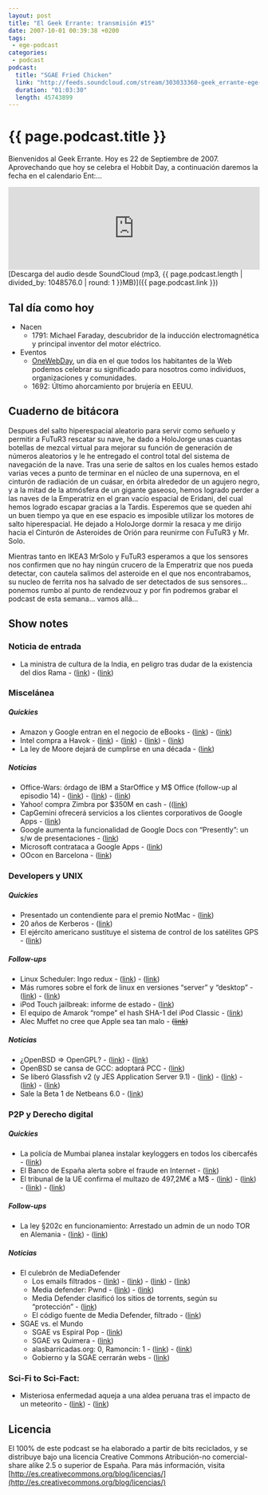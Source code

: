 ```yaml
---
layout: post
title: "El Geek Errante: transmisión #15"
date: 2007-10-01 00:39:38 +0200
tags:
 - ege-podcast
categories:
 - podcast
podcast:
  title: "SGAE Fried Chicken"
  link: "http://feeds.soundcloud.com/stream/303033360-geek_errante-ege-podcast-ep15.mp3"
  duration: "01:03:30"
  length: 45743899
---
```


# {{ page.podcast.title }}
Bienvenidos al Geek Errante. Hoy es 22 de Septiembre de 2007. Aprovechando que hoy se celebra el Hobbit Day, a continuación daremos la fecha en el calendario Ent:…

<iframe width="100%" height="166" scrolling="no" frameborder="no" src="https://w.soundcloud.com/player/?url=https%3A//api.soundcloud.com/tracks/303033360&amp;color=ff5500&amp;auto_play=false&amp;hide_related=false&amp;show_comments=true&amp;show_user=true&amp;show_reposts=false"></iframe>
[Descarga del audio desde SoundCloud (mp3, {{ page.podcast.length | divided_by: 1048576.0 | round: 1 }}MB)]({{ page.podcast.link }})

## Tal día como hoy
- Nacen
    - 1791: Michael Faraday, descubridor de la inducción electromagnética y principal inventor del motor eléctrico.
- Eventos
    - [OneWebDay](http://onewebday.org/), un día en el que todos los habitantes de la Web podemos celebrar su significado para nosotros como individuos, organizaciones y comunidades.
    - 1692: Último ahorcamiento por brujería en EEUU.

## Cuaderno de bitácora
Despues del salto hiperespacial aleatorio para servir como señuelo y permitir a FuTuR3 rescatar su nave, he dado a HoloJorge unas cuantas botellas de mezcal virtual para mejorar su función de generación de números aleatorios y le he entregado el control total del sistema de navegación de la nave. Tras una serie de saltos en los cuales hemos estado varias veces a punto de terminar en el núcleo de una supernova, en el cinturón de radiación de un cuásar, en órbita alrededor de un agujero negro, y a la mitad de la atmósfera de un gigante gaseoso, hemos logrado perder a las naves de la Emperatriz en el gran vacío espacial de Eridani, del cual hemos logrado escapar gracias a la Tardis. Esperemos que se queden ahí un buen tiempo ya que en ese espacio es imposible utilizar los motores de salto hiperespacial. He dejado a HoloJorge dormir la resaca y me dirijo hacia el Cinturón de Asteroides de Orión para reunirme con FuTuR3 y Mr. Solo.

Mientras tanto en IKEA3 MrSolo y FuTuR3 esperamos a que los sensores nos confirmen que no hay ningún crucero de la Emperatriz que nos pueda detectar, con cautela salimos del asteroide en el que nos encontrabamos, su nucleo de ferrita nos ha salvado de ser detectados de sus sensores… ponemos rumbo al punto de rendezvouz y por fin podremos grabar el podcast de esta semana… vamos allá…

## Show notes

### Noticia de entrada
- La ministra de cultura de la India, en peligro tras dudar de la existencia del dios Rama - ([link](http://news.bbc.co.uk/2/hi/south_asia/6994415.stm)) - ([link](http://www.dvorak.org/blog/2007/09/16/canal-project-halted-by-hindu-god-and-his-army-of-monkeys/))

### Miscelánea

##### Quickies
- Amazon y Google entran en el negocio de eBooks - ([link](http://web.archive.org/web/20071011225414/http://www.todo-linux.com/modules.php?name=News&file=article&sid=6825)) - ([link](http://web.archive.org/web/20071016214426/http://theinquirer.es/2007/09/08/amazon_y_google_entran_en_el_negocio_de_ebooks.html))
- Intel compra a Havok - ([link](http://web.archive.org/web/20071009045511/http://www.intel.com/pressroom/archive/releases/20070914corp.htm?iid=pr1_releasepri_20070914r)) - ([link](https://www.enriquedans.com/2007/09/intel-toma-posiciones-para-un-futuro-en-metaverso.html)) - ([link](https://techcrunch.com/2007/09/16/intel-to-acquire-havok/)) - ([link](http://www.metaversed.com/virtual-world/intel-snaps-havok/))
- La ley de Moore dejará de cumplirse en una década - ([link](http://web.archive.org/web/20071111114631/http://www.techtear.com/2007/09/19/la-ley-de-moore-podria-no-cumplirse-dentro-de-10-o-15-anos-segun-su-creador/))

##### Noticias
- Office-Wars: órdago de IBM a StarOffice y M$ Office (follow-up al episodio 14) - ([link](https://slashdot.org/story/07/09/18/1155252/ibm-challenges-microsoft-with-free-office-suite)) - ([link](https://www.reddit.com/r/programming/comments/2r2dy/joel_spolsky_on_the_death_of_gmail/)) - ([link](https://www.reddit.com/r/programming/comments/2r73o/this_aint_the_80s_google_aint_lotus/))
- Yahoo! compra Zimbra por $350M en cash - (([link](https://techcrunch.com/2007/09/17/breaking-yahoo-acquires-zimbra-for-350-million))
- CapGemini ofrecerá servicios a los clientes corporativos de Google Apps - ([link](http://web.archive.org/web/20071002193430/http://news.yahoo.com/s/pcworld/20070910/tc_pcworld/137002))
- Google aumenta la funcionalidad de Google Docs con “Presently”: un s/w de presentaciones - ([link](https://googleblog.blogspot.com.es/2007/09/our-feature-presentation.html))
- Microsoft contrataca a Google Apps - ([link](http://web.archive.org/web/20071016190039/http://informationweek.com/news/showArticle.jhtml?articleID=201805282&cid=nl_IWK_daily))
- OOcon en Barcelona - ([link](http://www.openoffice.org/marketing/ooocon2007/))

### Developers y UNIX

##### Quickies
- Presentado un contendiente para el premio NotMac - ([link](http://web.archive.org/web/20071011220348/http://notmacchallenge.com/phpBB2/viewtopic.php?t=457))
- 20 años de Kerberos - ([link](https://it.slashdot.org/story/07/09/17/2050215/mit-launching-kerberos-consortium))
- El ejército americano sustituye el sistema de control de los satélites GPS - ([link](https://science.slashdot.org/story/07/09/18/1817202/gps-transitions-to-new-control-system))

##### Follow-ups
- Linux Scheduler: Ingo redux - ([link](https://linux.slashdot.org/story/07/09/14/156234/debating-the-linux-process-scheduler)) - ([link](http://web.archive.org/web/20071013201232/http://kerneltrap.org/mailarchive/linux-kernel/2007/9/12/258754))
- Más rumores sobre el fork de linux en versiones “server” y “desktop” - ([link](https://linux.slashdot.org/story/07/09/18/131240/fork-the-linux-kernel)) - ([link](http://web.archive.org/web/20071111163541/http://weblog.infoworld.com/enterprisedesktop/archives/2007/09/desktop_linux_s.html))
- iPod Touch jailbreak: informe de estado - ([link](https://www.engadget.com/2007/09/15/the-state-of-the-itouch-jailbreak/))
- El equipo de Amarok “rompe” el hash SHA-1 del iPod Classic - ([link](http://web.archive.org/web/20071011193318/http://amarok.kde.org/blog/archives/496-iPod-Classic-Will-Be-Supported.html))
- Alec Muffet no cree que Apple sea tan malo - ~~([link]())~~

##### Noticias
- ¿OpenBSD => OpenGPL? - ([link](https://bsd.slashdot.org/story/07/09/13/156258/theo-de-raadt-on-relicensing-bsd-code)) - ([link](https://politics.slashdot.org/story/07/09/16/1958252/software-freedom-law-center-vs-theo-de-raadt))
- OpenBSD se cansa de GCC: adoptará PCC - ([link](http://softlibre.barrapunto.com/article.pl?sid=07/09/18/1241255))
- Se liberó Glassfish v2 (y JES Application Server 9.1) - ([link](http://web.archive.org/web/20071011105045/http://blogs.sun.com/theaquarium/entry/glassfish_v2_launch_roundup)) - ([link](http://web.archive.org/web/20071016164553/http://blogs.sun.com/techscribe/entry/glassfish_v2_and_sun_java)) - ([link](http://web.archive.org/web/20071016165413/http://www.sun.com/service/applicationserversubscriptions/index.xml)) - ([link](http://web.archive.org/web/20071027054313/http://blogs.sun.com/pelegri/entry/overview_of_glassfish_v2))
- Sale la Beta 1 de Netbeans 6.0 - ([link](http://web.archive.org/web/20071016164405/http://blogs.sun.com/branajam/entry/netbeans_beta_is_here))

### P2P y Derecho digital

##### Quickies
- La policía de Mumbai planea instalar keyloggers en todos los cibercafés - ([link](http://indiauncut.com/iublog/article/indias-cops-get-orwellian/))
- El Banco de España alerta sobre el fraude en Internet - ([link](http://www.elmundo.es/navegante/2007/09/13/tecnologia/1189694955.html))
- El tribunal de la UE confirma el multazo de 497,2M€ a M$ - ([link](http://tecnologia.elpais.com/tecnologia/2007/09/17/actualidad/1190017678_850215.html)) - ([link](http://tecnologia.elpais.com/tecnologia/2007/09/17/actualidad/1190017684_850215.html)) - ([link](https://www.engadget.com/2007/09/17/microsoft-contritely-responds-to-eu-decision/)) - ([link](http://tecnologia.elpais.com/tecnologia/2007/09/17/actualidad/1190017685_850215.html))

##### Follow-ups
- La ley §202c en funcionamiento: Arrestado un admin de un nodo TOR en Alemania - ([link](https://www.cnet.com/news/tor-anonymity-server-admin-arrested/)) - ([link](http://arstechnica.com/tech-policy/2007/09/tor-node-operator-after-run-in-with-police-i-cant-do-this-any-more/))

##### Noticias
- El culebrón de MediaDefender
    - Los emails filtrados - ([link](https://torrentfreak.com/mediadefender-emails-leaked-070915/)) - ([link](https://it.slashdot.org/story/07/09/15/1843234/internal-emails-of-an-riaa-attack-dog-leaked)) - ([link](http://web.archive.org/web/20071113150102/http://www.seedpeer.com/sitenews/article/17.html)) - ([link](http://arstechnica.com/information-technology/2007/09/leaked-media-defender-e-mails-reveal-secret-government-project/))
    - Media defender: Pwnd - ([link](http://web.archive.org/web/20070920201851/http://www.wired.com/politics/security/news/2007/09/mediadefender)) - ([link](http://web.archive.org/web/20070921083200/http://www.mediadefender-defenders.com/))
    - Media Defender clasificó los sitios de torrents, según su “protección” - ([link](http://web.archive.org/web/20071018033512/http://www.zeropaid.com/news/9005/MediaDefender+E-Mail+Ranks+BitTorrent+Site+'Protection'))
    - El código fuente de Media Defender, filtrado - ([link](http://web.archive.org/web/20071105021918/http://www.slyck.com/story1587_MediaDefenders_Source_Code_Released))
- SGAE vs. el Mundo
    - SGAE vs Espiral Pop - ([link](http://www.derecho-internet.org/node/416))
    - SGAE vs Quimera - ([link](http://www.elmundo.es/navegante/2007/09/19/tecnologia/1190193265.html))
    - alasbarricadas.org: 0, Ramoncín: 1 - ([link](http://www.nodo50.org/agl/sentencia_alb_sgae.pdf)) - ([link](http://web.archive.org/web/20071027101231/http://www.soygeek.com/index.php/2007/09/20/alasbarricadasorg-0-el-rey-del-pollo-frito-1/))
    - Gobierno y la SGAE cerrarán webs - ([link](http://web.archive.org/web/20071114173040/http://drupal.gulic.org/enmiendas_a_la_lisi_en_favor_de_la_sociedad_del_conocimiento))

### Sci-Fi to Sci-Fact:
- Misteriosa enfermedad aqueja a una aldea peruana tras el impacto de un  meteorito - ([link](http://web.archive.org/web/20071012224738/http://www.physorg.com/news109322080.html)) - ([link](http://web.archive.org/web/20071016173336/http://physorg.com/news109397961.html))

## Licencia
El 100% de este podcast se ha elaborado a partir de bits reciclados, y se distribuye bajo una licencia Creative Commons Atribución-no comercial-share alike 2.5 o superior de España. Para más información, visita [http://es.creativecommons.org/blog/licencias/](http://es.creativecommons.org/blog/licencias/)

